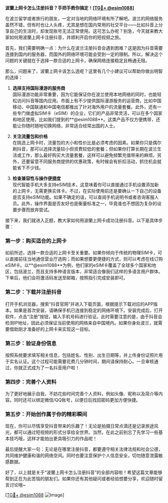 **波蘭上网卡怎么注册抖音？手把手教你搞定！[[TG💪+ @esim1088](https://t.me/s/esim1088)]**

在波兰留学或者旅行的朋友，一定对当地的网络环境有所了解吧。波兰的网络服务虽然不错，但有时也让人头疼，尤其是想在国内常用的社交平台——比如抖音上分享自己的生活时，却发现账号无法正常使用。这可怎么办呢？别急，今天就来教大家如何用波蘭上网卡注册抖音，并顺利开启你的短视频之旅。

首先，我们需要明确一点：为什么在波兰注册抖音会遇到困难？这是因为抖音需要连接到国内的服务器，而国外的网络环境可能会受到一定的限制。所以，解决这个问题的关键就在于选择一款合适的上网卡，确保网络连接稳定且畅通无阻。

那么，问题来了，波蘭上网卡该怎么选呢？这里有几个小建议可以帮助你做出明智的选择：

1. **选择支持国际漫游的服务商**  
   国际漫游功能非常重要，因为它能保证你在波兰使用本地网络的同时，也能轻松访问抖音等国内应用。市面上有不少提供国际漫游服务的运营商，比如中国移动、中国联通和中国电信都推出了针对海外用户的流量套餐。此外，还有一些专门做虚拟SIM卡（eSIM）的企业，它们的产品非常灵活，可以在多个国家和地区使用，比如我们提到的**@esim1088**。这类产品不仅方便携带，还能让你随时随地切换网络，非常适合经常出国的人士。

2. **关注流量包和价格**  
   在挑选上网卡时，流量包的大小和性价比是必须考虑的因素。如果你只是偶尔刷抖音，那可以选择流量较小但资费较低的套餐；但如果你打算长期在波兰生活或工作，那么最好购买大流量套餐，这样可以避免频繁充值带来的麻烦。另外，还要留意不同服务商提供的优惠政策，有时候会有折扣活动，抓住机会就能省下不少钱。

3. **检查兼容性与操作便捷度**  
   现代智能手机大多支持eSIM技术，这意味着你可以直接通过手机设置添加新的上网卡，无需更换实体卡。不过，在实际使用前还是要确认一下自己的设备是否支持eSIM功能。如果不确定的话，可以查阅手机说明书或者咨询客服人员。此外，操作界面是否友好也是衡量标准之一，毕竟谁也不想因为复杂的设置步骤而放弃尝试。

接下来，我们就进入正题，教大家如何用波蘭上网卡成功注册抖音。以下是具体步骤：

### 第一步：购买适合的上网卡
如前所述，选择一款合适的上网卡至关重要。如果你倾向于传统的物理SIM卡，可以直接前往当地通信营业厅选购；而如果想要更便捷的方式，则可以考虑在线订购eSIM卡。以**@esim1088**为例，他们家的eSIM卡覆盖了全球多个国家和地区，包括波兰，而且支持多种语言版本，非常适合像我们这样的多语言用户群体。下单后，他们会将激活码发送至邮箱，按照指引完成安装即可。

### 第二步：下载并注册抖音
打开手机浏览器，搜索“抖音官网”并进入下载页面，根据提示下载对应的APP版本。如果是首次安装，请确保手机已连接到稳定的网络环境下。安装完成后，打开软件，点击“注册”按钮，输入手机号码进行验证。此时需要注意的是，由于抖音会检测IP地址，因此必须保证当前使用的网络来自中国境内。如果你身处波兰，就需要借助刚才准备好的上网卡来实现这一目标。

### 第三步：验证身份信息
按照系统要求填写相关信息，包括姓名、性别、出生日期等，并上传身份证照片用于实名认证。这个过程可能需要花费几分钟时间，期间请保持耐心。一旦审核通过，你就正式成为了一名抖音用户啦！

### 第四步：完善个人资料
为了更好地展示自我，不妨花些时间完善个人资料，例如头像、昵称以及简介等内容。同时还可以绑定微信/QQ账号，以便日后找回密码更加方便快捷。

### 第五步：开始创作属于你的精彩瞬间
现在，你可以尽情享受抖音带来的乐趣了！无论是拍摄日常点滴还是记录旅途风光，都可以通过短视频的形式分享给全世界。当然，在此之前别忘了先学习一些基本技巧哦，这样才能拍出更具吸引力的作品呢！

最后提醒大家一句：无论是在哪里注册抖音，都要遵守相关法律法规和社会公德，共同维护健康和谐的网络空间。同时也要注意保护个人信息安全，切勿随意泄露敏感数据。

好了，以上就是关于“波蘭上网卡怎么注册抖音”的全部内容啦！希望这篇文章能够帮到正在为此苦恼的朋友们。如果你还有其他疑问或者经验想要分享，欢迎随时留言讨论哦~

[[TG💪+ @esim1088](https://t.me/s/esim1088) ![Image](https://i.postimg.cc/4NQfJmqS/Snipaste-2025-05-13-00-14-12.png)]
